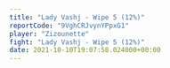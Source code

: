 ```yaml
---
title: "Lady Vashj - Wipe 5 (12%)"
reportCode: "9VghCRJvynYPpxG1"
player: "Zizounette"
fight: "Lady Vashj - Wipe 5 (12%)"
date: 2021-10-10T19:07:58.024000+00:00
---
```

